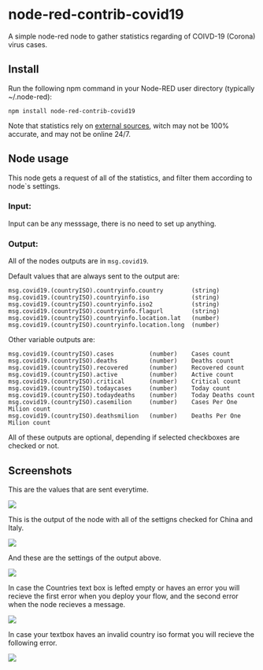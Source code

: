 # node-red-contrib-covid19
A simple node-red node to gather statistics regarding of COIVD-19 (Corona) virus cases.
## Install
Run the following npm command in your Node-RED user directory (typically ~/.node-red):
```
npm install node-red-contrib-covid19
```
Note that statistics rely on [external sources](https://github.com/novelcovid/api), witch may not be 100% accurate, and may not be online 24/7.


## Node usage
This node gets a request of all of the statistics, and filter them according to node`s settings.

### Input:
Input can be any messsage, there is no need to set up anything.
### Output:
All of the nodes outputs are in ```msg.covid19```. 

Default values that are always sent to the output are:
```
msg.covid19.(countryISO).countryinfo.country        (string)
msg.covid19.(countryISO).countryinfo.iso            (string)
msg.covid19.(countryISO).countryinfo.iso2           (string)
msg.covid19.(countryISO).countryinfo.flagurl        (string)
msg.covid19.(countryISO).countryinfo.location.lat   (number)
msg.covid19.(countryISO).countryinfo.location.long  (number)
```
Other variable outputs are:
```
msg.covid19.(countryISO).cases          (number)    Cases count
msg.covid19.(countryISO).deaths         (number)    Deaths count
msg.covid19.(countryISO).recovered      (number)    Recovered count
msg.covid19.(countryISO).active         (number)    Active count
msg.covid19.(countryISO).critical       (number)    Critical count
msg.covid19.(countryISO).todaycases     (number)    Today count
msg.covid19.(countryISO).todaydeaths    (number)    Today Deaths count
msg.covid19.(countryISO).casemilion     (number)    Cases Per One Milion count
msg.covid19.(countryISO).deathsmilion   (number)    Deaths Per One Milion count 

```
All of these outputs are optional, depending if selected checkboxes are checked or not. 

## Screenshots

This are the values that are sent everytime.

![ ](https://user-images.githubusercontent.com/53474043/77585482-ddbd7000-6ee4-11ea-84df-409c010c0904.png)

This is the output of the node with all of the settigns checked for China and Italy.

![](https://user-images.githubusercontent.com/53474043/77585490-deee9d00-6ee4-11ea-843f-8eee3e752c85.png)

And these are the settings of the output above.

![](https://user-images.githubusercontent.com/53474043/77585491-deee9d00-6ee4-11ea-9d23-4c321b3692c4.png)

In case the Countries text box is lefted empty or haves an error you will recieve the first error when you deploy your flow, and the second error when the node recieves a message.

![](https://user-images.githubusercontent.com/53474043/77585488-de560680-6ee4-11ea-964b-cda6e73024fd.png)

In case your textbox haves an invalid country iso format you will recieve the following error.

![](https://user-images.githubusercontent.com/53474043/77585941-9e435380-6ee5-11ea-9ea4-8fb539c1d3b5.png)
